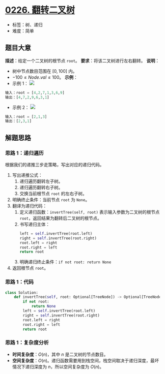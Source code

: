 # [0226. 翻转二叉树](https://leetcode.cn/problems/invert-binary-tree/)
- 标签：树、递归
- 难度：简单
## 题目大意
**描述**：给定一个二叉树的根节点 `root`。
**要求**：将该二叉树进行左右翻转。
**说明**：
- 树中节点数目范围在 $[0, 100]$ 内。
- $-100 \le Node.val \le 100$。
**示例**：
- 示例 1：
![](https://assets.leetcode.com/uploads/2021/03/14/invert1-tree.jpg)
```python
输入：root = [4,2,7,1,3,6,9]
输出：[4,7,2,9,6,3,1]
```
- 示例 2：
![](https://assets.leetcode.com/uploads/2021/03/14/invert2-tree.jpg)
```python
输入：root = [2,1,3]
输出：[2,3,1]
```
## 解题思路
### 思路 1：递归遍历
根据我们的递推三步走策略，写出对应的递归代码。
1. 写出递推公式：
   1. 递归遍历翻转左子树。
   2. 递归遍历翻转右子树。
   3. 交换当前根节点 `root` 的左右子树。
2. 明确终止条件：当前节点 `root` 为 `None`。
3. 翻译为递归代码：
   1. 定义递归函数：`invertTree(self, root)` 表示输入参数为二叉树的根节点 `root`，返回结果为翻转后二叉树的根节点。
   2. 书写递归主体：
      ```python
      left = self.invertTree(root.left)
      right = self.invertTree(root.right)
      root.left = right
      root.right = left
      return root
      ```
   3. 明确递归终止条件：`if not root: return None`
1. 返回根节点 `root`。
### 思路 1：代码
```python
class Solution:
    def invertTree(self, root: Optional[TreeNode]) -> Optional[TreeNode]:
        if not root:
            return None
        left = self.invertTree(root.left)
        right = self.invertTree(root.right)
        root.left = right
        root.right = left
        return root
```
### 思路 1：复杂度分析
- **时间复杂度**：$O(n)$，其中 $n$ 是二叉树的节点数目。
- **空间复杂度**：$O(n)$。递归函数需要用到栈空间，栈空间取决于递归深度，最坏情况下递归深度为 $n$，所以空间复杂度为 $O(n)$。
